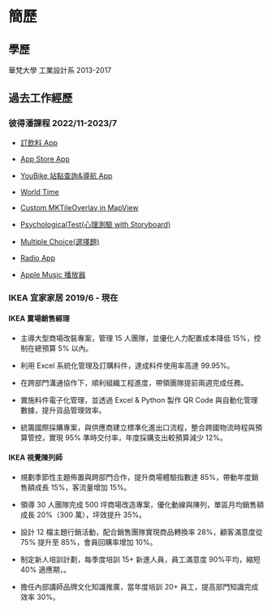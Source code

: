 # **簡歷**

## **學歷**

華梵大學 工業設計系 2013-2017

## **過去工作經歷**

### **彼得潘課程** 2022/11-2023/7

- [訂飲料 App](https://medium.com/%E5%BD%BC%E5%BE%97%E6%BD%98%E7%9A%84-swift-ios-app-%E9%96%8B%E7%99%BC%E6%95%99%E5%AE%A4/hw-50-drink-order-app-1-get-6d4f7566c6f5)

- [App Store App](https://medium.com/%E5%BD%BC%E5%BE%97%E6%BD%98%E7%9A%84-swift-ios-app-%E9%96%8B%E7%99%BC%E6%95%99%E5%AE%A4/hw-48-app-store-425538e1f98b)

- [YouBike 站點查詢&導航 App](https://medium.com/%E5%BD%BC%E5%BE%97%E6%BD%98%E7%9A%84-swift-ios-app-%E9%96%8B%E7%99%BC%E6%95%99%E5%AE%A4/hw-47-%E4%B8%B2%E6%8E%A5you-bike-api-%E8%B3%87%E6%96%99%E5%AD%98%E5%88%B0core-data-70fa9782e915)

- [World Time](https://medium.com/%E5%BD%BC%E5%BE%97%E6%BD%98%E7%9A%84-swift-ios-app-%E9%96%8B%E7%99%BC%E6%95%99%E5%AE%A4/hw-43-world-time-by-using-tableview-b1c9d6806bff)

- [Custom MKTileOverlay in MapView](https://medium.com/%E5%BD%BC%E5%BE%97%E6%BD%98%E7%9A%84-swift-ios-app-%E9%96%8B%E7%99%BC%E6%95%99%E5%AE%A4/hw-42-custom-mktileoverlay-in-mapview-d821d19813c5)

- [PsychologicalTest(心理測驗 with Storyboard)](https://medium.com/%E5%BD%BC%E5%BE%97%E6%BD%98%E7%9A%84-swift-ios-app-%E9%96%8B%E7%99%BC%E6%95%99%E5%AE%A4/hw-37-psychologicaltest-%E5%BF%83%E7%90%86%E6%B8%AC%E9%A9%97-with-storyboard-747b1de293f7)

- [Multiple Choice(選擇題)](https://medium.com/%E5%BD%BC%E5%BE%97%E6%BD%98%E7%9A%84-swift-ios-app-%E9%96%8B%E7%99%BC%E6%95%99%E5%AE%A4/hw36-multiple-choice-%E9%81%B8%E6%93%87%E9%A1%8C-d55c2e9e6089)

- [Radio App](https://medium.com/%E5%BD%BC%E5%BE%97%E6%BD%98%E7%9A%84-swift-ios-app-%E9%96%8B%E7%99%BC%E6%95%99%E5%AE%A4/hw-34-radio-app-programmatically-232c9e502aea)

- [Apple Music 播放器](https://medium.com/%E5%BD%BC%E5%BE%97%E6%BD%98%E7%9A%84-swift-ios-app-%E9%96%8B%E7%99%BC%E6%95%99%E5%AE%A4/hw-32-apple-music-music-player-cc17ee34a175)

### **IKEA 宜家家居** 2019/6 - 現在

#### **IKEA 賣場銷售經理**

- 主導大型商場改裝專案，管理 15 人團隊，並優化人力配置成本降低 15%，控制在總預算 5% 以內。

- 利用 Excel 系統化管理及訂購料件，達成料件使用率高達 99.95%。

- 在跨部門溝通協作下，順利組織工程進度，帶領團隊提前兩週完成任務。

- 實施料件電子化管理，並透過 Excel & Python 製作 QR Code 與自動化管理數據，提升貨品管理效率。

- 統籌國際採購專案，與供應商建立標準化進出口流程，整合跨國物流時程與預算管控，實現 95% 準時交付率，年度採購支出較預算減少 12%。

#### **IKEA 視覺陳列師**

- 規劃季節性主題佈置與跨部門合作，提升商場體驗指數達 85%，帶動年度銷售額成長 15%，客流量增加 15%。

- 領導 30 人團隊完成 500 坪商場改造專案，優化動線與陳列，單區月均銷售額成長 20%（300 萬），坪效提升 35%。

- 設計 12 檔主題行銷活動，配合銷售團隊實現商品轉換率 28%，顧客滿意度從 75% 提升至 85%，會員回購率增加 10%。

- 制定新人培訓計劃，每季度培訓 15+ 新進人員，員工滿意度 90%平均，縮短 40% 適應期，。

- 擔任內部講師品牌文化知識推廣，當年度培訓 20+ 員工，提高部門知識完成效率 30%。
